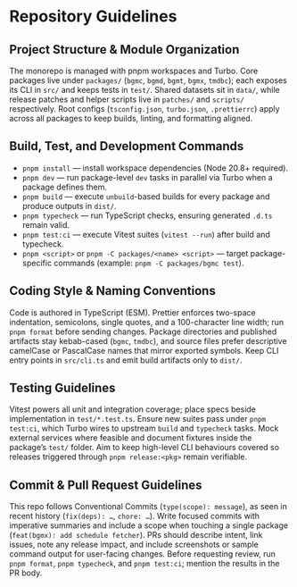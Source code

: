 # Repository Guidelines

## Project Structure & Module Organization

The monorepo is managed with pnpm workspaces and Turbo. Core packages live under `packages/` (`bgmc`, `bgmd`, `bgmt`, `bgmx`, `tmdbc`); each exposes its CLI in `src/` and keeps tests in `test/`. Shared datasets sit in `data/`, while release patches and helper scripts live in `patches/` and `scripts/` respectively. Root configs (`tsconfig.json`, `turbo.json`, `.prettierrc`) apply across all packages to keep builds, linting, and formatting aligned.

## Build, Test, and Development Commands

- `pnpm install` — install workspace dependencies (Node 20.8+ required).
- `pnpm dev` — run package-level `dev` tasks in parallel via Turbo when a package defines them.
- `pnpm build` — execute `unbuild`-based builds for every package and produce outputs in `dist/`.
- `pnpm typecheck` — run TypeScript checks, ensuring generated `.d.ts` remain valid.
- `pnpm test:ci` — execute Vitest suites (`vitest --run`) after build and typecheck.
- `pnpm <script>` or `pnpm -C packages/<name> <script>` — target package-specific commands (example: `pnpm -C packages/bgmc test`).

## Coding Style & Naming Conventions

Code is authored in TypeScript (ESM). Prettier enforces two-space indentation, semicolons, single quotes, and a 100-character line width; run `pnpm format` before sending changes. Package directories and published artifacts stay kebab-cased (`bgmc`, `tmdbc`), and source files prefer descriptive camelCase or PascalCase names that mirror exported symbols. Keep CLI entry points in `src/cli.ts` and emit build artifacts only to `dist/`.

## Testing Guidelines

Vitest powers all unit and integration coverage; place specs beside implementation in `test/*.test.ts`. Ensure new suites pass under `pnpm test:ci`, which Turbo wires to upstream `build` and `typecheck` tasks. Mock external services where feasible and document fixtures inside the package’s `test/` folder. Aim to keep high-level CLI behaviours covered so releases triggered through `pnpm release:<pkg>` remain verifiable.

## Commit & Pull Request Guidelines

This repo follows Conventional Commits (`type(scope): message`), as seen in recent history (`fix(deps): …`, `chore: …`). Write focused commits with imperative summaries and include a scope when touching a single package (`feat(bgmx): add schedule fetcher`). PRs should describe intent, link issues, note any release impact, and include screenshots or sample command output for user-facing changes. Before requesting review, run `pnpm format`, `pnpm typecheck`, and `pnpm test:ci`; mention the results in the PR body.
